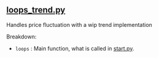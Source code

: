 [loops_trend.py](../../../main/logic/loops_trend.py)
-
Handles price fluctuation with a wip trend implementation

Breakdown: <br>
 - `loops` : Main function, what is called in [start.py](../start.md).